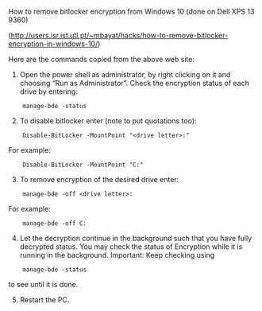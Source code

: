 How to remove bitlocker encryption from Windows 10 (done on Dell XPS 13 9360)

(http://users.isr.ist.utl.pt/~mbayat/hacks/how-to-remove-bitlocker-encryption-in-windows-10/)

Here are the commands copied from the above web site:

1. Open the power shell as administrator, by right clicking on it and choosing “Run as Administrator”.
Check the encryption status of each drive by entering:
```
    manage-bde -status
```
2. To disable bitlocker enter (note to put quotations too):
```
    Disable-BitLocker -MountPoint "<drive letter>:"
```
For example:
```
    Disable-BitLocker -MountPoint "C:"
```
3. To remove encryption of the desired drive enter:
```
    manage-bde -off <drive letter>:
```
For example:
```
    manage-bde -off C:
```
4. Let the decryption continue in the background such that you have fully decrypted status. You may check the status of Encryption while it is running in the background. 
Important: Keep checking using 
```
    manage-bde -status 
```
to see until it is done.

5. Restart the PC.
